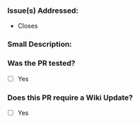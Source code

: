 ### Issue(s) Addressed:
<!-- Add the link to the issue per each: - Closes LinkOfIssueHere -->
- Closes 


### Small Description:
<!-- If the title isn't clear, add a small description to what your Pull Request is doing. -->


### Was the PR tested?
<!-- Did you and someone else tested this and it was working before submiting this PR? -->
- [ ] Yes

### Does this PR require a Wiki Update?
- [ ] Yes

<!-- Thank you for your contribution -->
